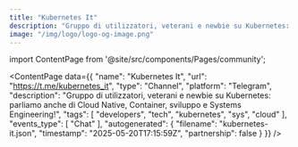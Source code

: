 ```yaml
---
title: "Kubernetes It"
description: "Gruppo di utilizzatori, veterani e newbie su Kubernetes: parliamo anche di Cloud Native, Container, sviluppo e Systems Engineering!"
image: "/img/logo/logo-og-image.png"
---
```

import ContentPage from '@site/src/components/Pages/community';

<ContentPage
    data={{
  "name": "Kubernetes It",
  "url": "https://t.me/kubernetes_it",
  "type": "Channel",
  "platform": "Telegram",
  "description": "Gruppo di utilizzatori, veterani e newbie su Kubernetes: parliamo anche di Cloud Native, Container, sviluppo e Systems Engineering!",
  "tags": [
    "developers",
    "tech",
    "kubernetes",
    "sys",
    "cloud"
  ],
  "events_type": [
    "Chat"
  ],
  "autogenerated": {
    "filename": "kubernetes-it.json",
    "timestamp": "2025-05-20T17:15:59Z",
    "partnership": false
  }
}}
/>
